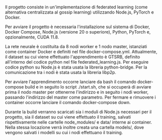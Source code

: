 Il progetto consiste in un'implementazione di federated learning (come alternativa centralizzata al gossip learning) utilizzando Node.js, PyTorch e Docker.

Per avviare il progetto è necessaria l'installazione sul sistema di Docker, Docker Compose, Node.js (versione 20 o superiore), Python, PyTorch e, opzionalmente, CUDA 11.8.

La rete neurale è costituita da 8 nodi worker e 1 nodo master, istanziati come container Docker e definiti nel file docker-compose.yml.
Attualmente, il dataset su cui viene effettuato l'apprendimento è GTSRB, definito all'interno del codice python nel file federated_learning.js.
Per eseguire codice python su Node.js è stata usata la libreria python-bridge.
Per la comunicazione tra i nodi è stata usata la libreria libp2p.

Per avviare l'apprendimento occorre lanciare da bash il comando docker-compose build e in seguito lo script ./start.sh, che si occuperà di avviare prima il nodo master per ottenerne l'indirizzo e in seguito i nodi worker, passando l'indirizzo del master come parametro. Per fermare e rimuovere i container occorre lanciare il comando docker-compose down.

Durante la build verranno scaricati sia i moduli di Node.js necessari per il progetto, sia il dataset su cui viene effettuato il training, salvati rispettivamente nelle cartelle node_modules/ e data/ interne ai container. Nella stessa locazione verrà inoltre creata una cartella models/, dove vengono salvati i modelli su cui i nodi effettuano il training.